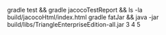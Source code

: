 gradle test && gradle jacocoTestReport && ls -la build/jacocoHtml/index.html
gradle fatJar && java -jar build/libs/TriangleEnterpriseEdition-all.jar 3 4 5
